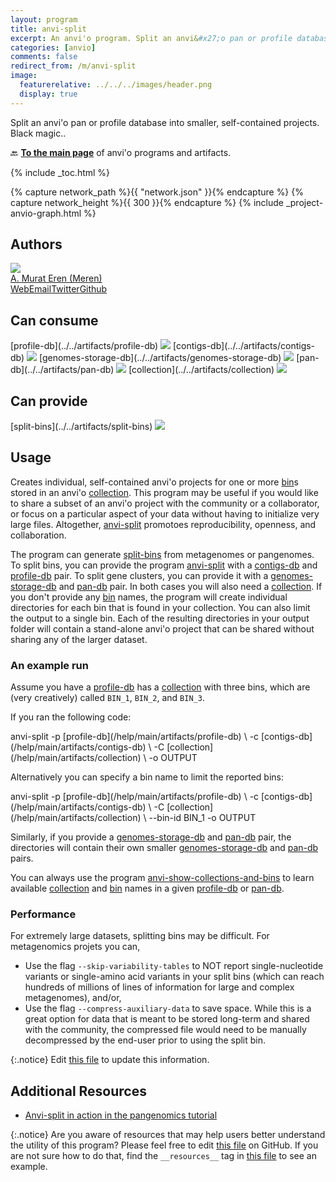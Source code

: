 ```yaml
---
layout: program
title: anvi-split
excerpt: An anvi'o program. Split an anvi&#x27;o pan or profile database into smaller, self-contained projects.
categories: [anvio]
comments: false
redirect_from: /m/anvi-split
image:
  featurerelative: ../../../images/header.png
  display: true
---
```


Split an anvi&#x27;o pan or profile database into smaller, self-contained projects. Black magic..

🔙 **[To the main page](../../)** of anvi'o programs and artifacts.


{% include _toc.html %}
<div id="svg" class="subnetwork"></div>
{% capture network_path %}{{ "network.json" }}{% endcapture %}
{% capture network_height %}{{ 300 }}{% endcapture %}
{% include _project-anvio-graph.html %}


## Authors

<div class="anvio-person"><div class="anvio-person-info"><div class="anvio-person-photo"><img class="anvio-person-photo-img" src="../../images/authors/meren.jpg" /></div><div class="anvio-person-info-box"><a href="/people/meren" target="_blank"><span class="anvio-person-name">A. Murat Eren (Meren)</span></a><div class="anvio-person-social-box"><a href="http://merenlab.org" class="person-social" target="_blank"><i class="fa fa-fw fa-home"></i>Web</a><a href="mailto:a.murat.eren@gmail.com" class="person-social" target="_blank"><i class="fa fa-fw fa-envelope-square"></i>Email</a><a href="http://twitter.com/merenbey" class="person-social" target="_blank"><i class="fa fa-fw fa-twitter-square"></i>Twitter</a><a href="http://github.com/meren" class="person-social" target="_blank"><i class="fa fa-fw fa-github"></i>Github</a></div></div></div></div>



## Can consume


<p style="text-align: left" markdown="1"><span class="artifact-r">[profile-db](../../artifacts/profile-db) <img src="../../images/icons/DB.png" class="artifact-icon-mini" /></span> <span class="artifact-r">[contigs-db](../../artifacts/contigs-db) <img src="../../images/icons/DB.png" class="artifact-icon-mini" /></span> <span class="artifact-r">[genomes-storage-db](../../artifacts/genomes-storage-db) <img src="../../images/icons/DB.png" class="artifact-icon-mini" /></span> <span class="artifact-r">[pan-db](../../artifacts/pan-db) <img src="../../images/icons/DB.png" class="artifact-icon-mini" /></span> <span class="artifact-r">[collection](../../artifacts/collection) <img src="../../images/icons/COLLECTION.png" class="artifact-icon-mini" /></span></p>


## Can provide


<p style="text-align: left" markdown="1"><span class="artifact-p">[split-bins](../../artifacts/split-bins) <img src="../../images/icons/CONCEPT.png" class="artifact-icon-mini" /></span></p>


## Usage


Creates individual, self-contained anvi'o projects for one or more <span class="artifact-n">[bin](/help/main/artifacts/bin)</span>s stored in an anvi'o <span class="artifact-n">[collection](/help/main/artifacts/collection)</span>. This program may be useful if you would like to share a subset of an anvi'o project with the community or a collaborator, or focus on a particular aspect of your data without having to initialize very large files. Altogether, <span class="artifact-p">[anvi-split](/help/main/programs/anvi-split)</span> promotoes reproducibility, openness, and collaboration.

The program can generate <span class="artifact-n">[split-bins](/help/main/artifacts/split-bins)</span> from metagenomes or pangenomes. To split bins, you can provide the program <span class="artifact-p">[anvi-split](/help/main/programs/anvi-split)</span> with a <span class="artifact-n">[contigs-db](/help/main/artifacts/contigs-db)</span> and <span class="artifact-n">[profile-db](/help/main/artifacts/profile-db)</span> pair. To split gene clusters, you can provide it with a <span class="artifact-n">[genomes-storage-db](/help/main/artifacts/genomes-storage-db)</span> and <span class="artifact-n">[pan-db](/help/main/artifacts/pan-db)</span> pair. In both cases you will also need a <span class="artifact-n">[collection](/help/main/artifacts/collection)</span>. If you don't provide any <span class="artifact-n">[bin](/help/main/artifacts/bin)</span> names, the program will create individual directories for each bin that is found in your collection. You can also limit the output to a single bin. Each of the resulting directories in your output folder will contain a stand-alone anvi'o project that can be shared without sharing any of the larger dataset.

### An example run

Assume you have a <span class="artifact-n">[profile-db](/help/main/artifacts/profile-db)</span> has a <span class="artifact-n">[collection](/help/main/artifacts/collection)</span> with three bins, which are (very creatively) called `BIN_1`, `BIN_2`, and `BIN_3`.

If you ran the following code:

<div class="codeblock" markdown="1">
anvi&#45;split &#45;p <span class="artifact&#45;n">[profile&#45;db](/help/main/artifacts/profile&#45;db)</span> \
           &#45;c <span class="artifact&#45;n">[contigs&#45;db](/help/main/artifacts/contigs&#45;db)</span> \
           &#45;C <span class="artifact&#45;n">[collection](/help/main/artifacts/collection)</span> \
           &#45;o OUTPUT
</div>

Alternatively you can specify a bin name to limit the reported bins:

<div class="codeblock" markdown="1">
anvi&#45;split &#45;p <span class="artifact&#45;n">[profile&#45;db](/help/main/artifacts/profile&#45;db)</span> \
           &#45;c <span class="artifact&#45;n">[contigs&#45;db](/help/main/artifacts/contigs&#45;db)</span> \
           &#45;C <span class="artifact&#45;n">[collection](/help/main/artifacts/collection)</span> \
           &#45;&#45;bin&#45;id BIN_1
           &#45;o OUTPUT
</div>

Similarly, if you provide a <span class="artifact-n">[genomes-storage-db](/help/main/artifacts/genomes-storage-db)</span> and <span class="artifact-n">[pan-db](/help/main/artifacts/pan-db)</span> pair, the directories will contain their own smaller <span class="artifact-n">[genomes-storage-db](/help/main/artifacts/genomes-storage-db)</span> and <span class="artifact-n">[pan-db](/help/main/artifacts/pan-db)</span> pairs.

You can always use the program <span class="artifact-p">[anvi-show-collections-and-bins](/help/main/programs/anvi-show-collections-and-bins)</span> to learn available <span class="artifact-n">[collection](/help/main/artifacts/collection)</span> and <span class="artifact-n">[bin](/help/main/artifacts/bin)</span> names in a given <span class="artifact-n">[profile-db](/help/main/artifacts/profile-db)</span> or <span class="artifact-n">[pan-db](/help/main/artifacts/pan-db)</span>.

### Performance

For extremely large datasets, splitting bins may be difficult. For metagenomics projets you can,

* Use the flag `--skip-variability-tables` to NOT report single-nucleotide variants or single-amino acid variants in your split bins (which can reach hundreds of millions of lines of information for large and complex metagenomes), and/or,
* Use the flag `--compress-auxiliary-data` to save space. While this is a great option for data that is meant to be stored long-term and shared with the community, the compressed file would need to be manually decompressed by the end-user prior to using the split bin.


{:.notice}
Edit [this file](https://github.com/merenlab/anvio/tree/master/anvio/docs/programs/anvi-split.md) to update this information.


## Additional Resources


* [Anvi-split in action in the pangenomics tutorial](http://merenlab.org/2016/11/08/pangenomics-v2/#splitting-the-pangenome)


{:.notice}
Are you aware of resources that may help users better understand the utility of this program? Please feel free to edit [this file](https://github.com/merenlab/anvio/tree/master/bin/anvi-split) on GitHub. If you are not sure how to do that, find the `__resources__` tag in [this file](https://github.com/merenlab/anvio/blob/master/bin/anvi-interactive) to see an example.
